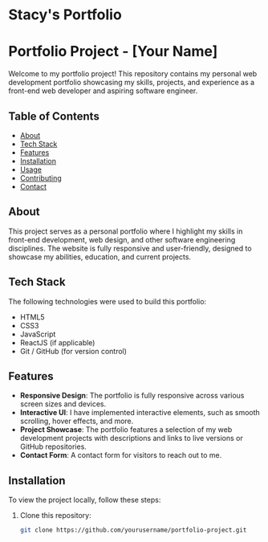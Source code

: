 # Stacy's Portfolio

# Portfolio Project - [Your Name]

Welcome to my portfolio project! This repository contains my personal web development portfolio showcasing my skills, projects, and experience as a front-end web developer and aspiring software engineer.

## Table of Contents

- [About](#about)
- [Tech Stack](#tech-stack)
- [Features](#features)
- [Installation](#installation)
- [Usage](#usage)
- [Contributing](#contributing)
- [Contact](#contact)

## About

This project serves as a personal portfolio where I highlight my skills in front-end development, web design, and other software engineering disciplines. The website is fully responsive and user-friendly, designed to showcase my abilities, education, and current projects.

## Tech Stack

The following technologies were used to build this portfolio:

- HTML5
- CSS3
- JavaScript
- ReactJS (if applicable)
- Git / GitHub (for version control)

## Features

- **Responsive Design**: The portfolio is fully responsive across various screen sizes and devices.
- **Interactive UI**: I have implemented interactive elements, such as smooth scrolling, hover effects, and more.
- **Project Showcase**: The portfolio features a selection of my web development projects with descriptions and links to live versions or GitHub repositories.
- **Contact Form**: A contact form for visitors to reach out to me.

## Installation

To view the project locally, follow these steps:

1. Clone this repository:
   ```bash
   git clone https://github.com/yourusername/portfolio-project.git









